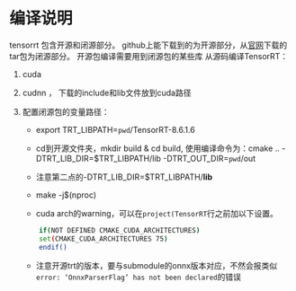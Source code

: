 

# 编译说明

tensorrt 包含开源和闭源部分。
github上能下载到的为开源部分，从[官网](https://developer.nvidia.cn/nvidia-tensorrt-download)下载的tar包为闭源部分。
开源包编译需要用到闭源包的某些库
从源码编译TensorRT：
1. cuda
2. cudnn ， 下载的include和lib文件放到cuda路径
3. 配置闭源包的变量路径：
    - export TRT_LIBPATH=`pwd`/TensorRT-8.6.1.6
    - cd到开源文件夹，mkdir build & cd build, 使用编译命令为：cmake .. -DTRT_LIB_DIR=$TRT_LIBPATH/lib -DTRT_OUT_DIR=`pwd`/out
    - 注意第二点的-DTRT_LIB_DIR=$TRT_LIBPATH/**lib**
    - make -j$(nproc)

    - cuda arch的warning，可以在`project(TensorRT`行之前加以下设置。
    ```bash
        if(NOT DEFINED CMAKE_CUDA_ARCHITECTURES)
        set(CMAKE_CUDA_ARCHITECTURES 75)
        endif()
    ```

    - 注意开源trt的版本，要与submodule的onnx版本对应，不然会报类似`error: ‘OnnxParserFlag’ has not been declared`的错误
